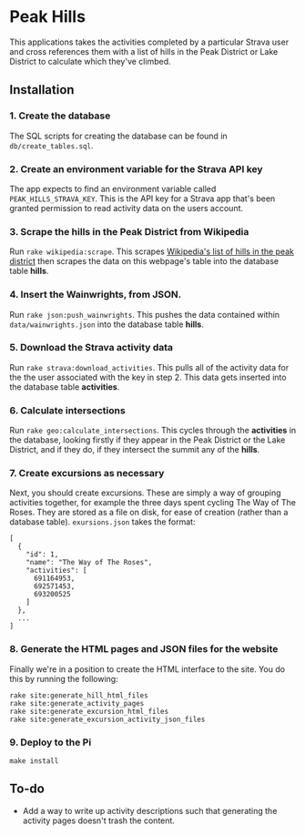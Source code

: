 # Peak Hills

This applications takes the activities completed by a particular Strava user and cross references them with a list of hills in the Peak District or Lake District to calculate which they've climbed.

## Installation

### 1. Create the database

The SQL scripts for creating the database can be found in `db/create_tables.sql`.

### 2. Create an environment variable for the Strava API key

The app expects to find an environment variable called `PEAK_HILLS_STRAVA_KEY`. This is the API key for a Strava app that's been granted permission to read activity data on the users account. 

### 3. Scrape the hills in the Peak District from Wikipedia

Run `rake wikipedia:scrape`. This scrapes [Wikipedia's list of hills in the peak district](https://en.wikipedia.org/wiki/List_of_hills_in_the_Peak_District) then scrapes the data on this webpage's table into the database table **hills**.

### 4. Insert the Wainwrights, from JSON.

Run `rake json:push_wainwrights`. This pushes the data contained within `data/wainwrights.json` into the database table **hills**.

### 5. Download the Strava activity data

Run `rake strava:download_activities`. This pulls all of the activity data for the the user associated with the key in step 2. This data gets inserted into the database table **activities**.

### 6. Calculate intersections

Run `rake geo:calculate_intersections`. This cycles through the **activities** in the database, looking firstly if they appear in the Peak District or the Lake District, and if they do, if they intersect the summit any of the **hills**.

### 7. Create excursions as necessary

Next, you should create excursions. These are simply a way of grouping activities together, for example the three days spent cycling The Way of The Roses. They are stored as a file on disk, for ease of creation (rather than a database table). `exursions.json` takes the format:

```
[
  {
    "id": 1,
    "name": "The Way of The Roses",
    "activities": [
      691164953,
      692571453,
      693200525
    ]
  },
  ...
]
```

### 8. Generate the HTML pages and JSON files for the website

Finally we're in a position to create the HTML interface to the site. You do this by running the following:

```
rake site:generate_hill_html_files
rake site:generate_activity_pages
rake site:generate_excursion_html_files
rake site:generate_excursion_activity_json_files
```

### 9. Deploy to the Pi

```
make install
```

## To-do

- Add a way to write up activity descriptions such that generating the activity pages doesn't trash the content.
